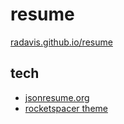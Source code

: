 # resume

[radavis.github.io/resume](radavis.github.io/resume)

## tech

- [jsonresume.org](jsonresume.org)
- [rocketspacer theme](https://github.com/rocketspacer/jsonresume-theme-rocketspacer)